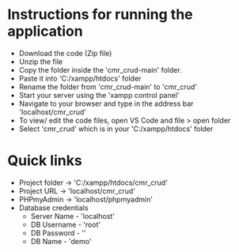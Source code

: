# Instructions for running the application

- Download the code (Zip file)
- Unzip the file
- Copy the folder inside the 'cmr_crud-main' folder.
- Paste it into 'C:/xampp/htdocs' folder
- Rename the folder from 'cmr_crud-main' to 'cmr_crud'
- Start your server using the 'xampp control panel'
- Navigate to your browser and type in the address bar 'localhost/cmr_crud'
- To view/ edit the code files, open VS Code and file > open folder
- Select 'cmr_crud' which is in your 'C:/xampp/htdocs' folder

# Quick links
- Project folder -> 'C:/xampp/htdocs/cmr_crud'
- Project URL -> 'localhost/cmr_crud'
- PHPmyAdmin -> 'localhost/phpmyadmin'
- Database credentials
  - Server Name - 'localhost'
  - DB Username - 'root'
  - DB Password - ''
  - DB Name - 'demo'
